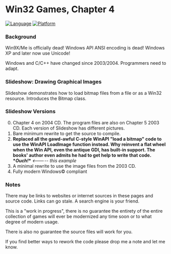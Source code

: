 # Win32 Games, Chapter 4

[![Language](https://img.shields.io/badge/Language%20-C++-blue.svg)](https://github.com/GeorgePimpleton/Win32-games/)
[![Platform](https://img.shields.io/badge/Platform%20-Win32-blue.svg)](https://github.com/GeorgePimpleton/Win32-games/)

### Background

Win9X/Me is officially dead!  Windows API ANSI encoding is dead!  Windows XP and later now use Unicode!

Windows and C/C++ have changed since 2003/2004.  Programmers need to adapt.

### Slideshow: Drawing Graphical Images

Slideshow demonstrates how to load bitmap files from a file or as a Win32 resource.  Introduces the Bitmap class.

### Slideshow Versions

0. Chapter 4 on 2004 CD.  The program files are also on Chapter 5 2003 CD.  Each version of Slideshow has different pictures.
1. Bare minimum rewrite to get the source to compile.
2. **Replaced all the gawd-awful C-style WinAPI "load a bitmap" code to use the WinAPI LoadImage function instead.  Why reinvent a flat wheel when the Win API, even the antique GDI, has built-in support.  The books' author even admits he had to get help to write that code.  \**Ouch!*\*** *<----- this example*
3. A minimal rewrite to use the image files from the 2003 CD.
4. Fully modern Windows© compliant

### Notes

There may be links to websites or internet sources in these pages and source code. Links can go stale. A search engine is your friend.

This is a "work in progress", there is no guarantee the entirety of the entire collection of games will ever be modernized any time soon or to what degree of modern usage.

There is also no guarantee the source files will work for you.

If you find better ways to rework the code please drop me a note and let me know.
